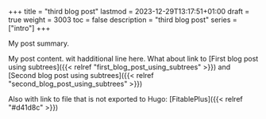 +++
title = "third blog post"
lastmod = 2023-12-29T13:17:51+01:00
draft = true
weight = 3003
toc = false
description = "third blog post"
series = ["intro"]
+++

My post summary.

<!--more-->

My post content. wit hadditional line here. What about link to [First blog post using subtrees]({{< relref "first_blog_post_using_subtrees" >}}) and [Second blog post using subtrees]({{< relref "second_blog_post_using_subtrees" >}})

Also with link to file that is not exported to Hugo: [FitablePlus]({{< relref "#d41d8c" >}})
